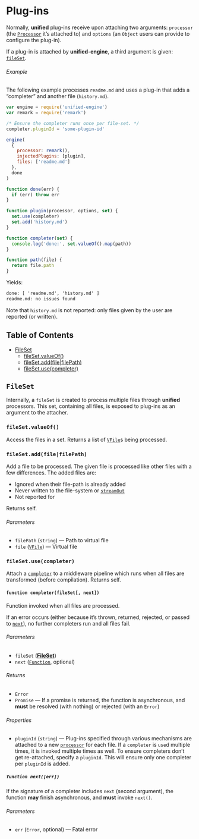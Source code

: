 # Plug-ins

Normally, **unified** plug-ins receive upon attaching two arguments:
`processor` (the [`Processor`][unified-processor] it’s attached to) and
`options` (an `Object` users can provide to configure the plug-in).

If a plug-in is attached by **unified-engine**, a third argument is
given: [`fileSet`][file-set].

###### Example

The following example processes `readme.md` and uses a plug-in that adds a
“completer” and another file (`history.md`).

```js
var engine = require('unified-engine')
var remark = require('remark')

/* Ensure the completer runs once per file-set. */
completer.pluginId = 'some-plugin-id'

engine(
  {
    processor: remark(),
    injectedPlugins: [plugin],
    files: ['readme.md']
  },
  done
)

function done(err) {
  if (err) throw err
}

function plugin(processor, options, set) {
  set.use(completer)
  set.add('history.md')
}

function completer(set) {
  console.log('done:', set.valueOf().map(path))
}

function path(file) {
  return file.path
}
```

Yields:

```txt
done: [ 'readme.md', 'history.md' ]
readme.md: no issues found
```

Note that `history.md` is not reported: only files given by the user
are reported (or written).

## Table of Contents

*   [FileSet](#fileset)
    *   [fileSet.valueOf()](#filesetvalueof)
    *   [fileSet.add(file|filePath)](#filesetaddfilefilepath)
    *   [fileSet.use(completer)](#filesetusecompleter)

## `FileSet`

Internally, a `fileSet` is created to process multiple files through
**unified** processors.  This set, containing all files, is exposed
to plug-ins as an argument to the attacher.

### `fileSet.valueOf()`

Access the files in a set.  Returns a list of [`VFile`][vfile]s being
processed.

### `fileSet.add(file|filePath)`

Add a file to be processed.  The given file is processed like
other files with a few differences.  The added files are:

*   Ignored when their file-path is already added
*   Never written to the file-system or [`streamOut`][stream-out]
*   Not reported for

Returns self.

###### Parameters

*   `filePath` (`string`) — Path to virtual file
*   `file` ([`VFile`][vfile]) — Virtual file

### `fileSet.use(completer)`

Attach a [`completer`][completer] to a middleware pipeline which runs
when all files are transformed (before compilation).  Returns self.

#### `function completer(fileSet[, next])`

Function invoked when all files are processed.

If an error occurs (either because it’s thrown, returned, rejected, or
passed to [`next`][next]), no further completers run and all files fail.

###### Parameters

*   `fileSet` ([**FileSet**][file-set])
*   `next` ([`Function`][next], optional)

###### Returns

*   `Error`
*   `Promise` — If a promise is returned, the function is asynchronous,
    and **must** be resolved (with nothing) or rejected (with an `Error`)

###### Properties

*   `pluginId` (`string`) — Plug-ins specified through various mechanisms are
    attached to a new [`processor`][unified-processor] for each file.  If a
    `completer` is `use`d multiple times, it is invoked multiple times as well.
    To ensure completers don’t get re-attached, specify a `pluginId`.  This
    will ensure only one completer per `pluginId` is added.

##### `function next([err])`

If the signature of a completer includes `next` (second argument),
the function **may** finish asynchronous, and **must** invoke
`next()`.

###### Parameters

*   `err` (`Error`, optional) — Fatal error

<!-- Definitions -->

[vfile]: https://github.com/vfile/vfile

[unified-processor]: https://github.com/unifiedjs/unified#processor

[completer]: #function-completerfileset-next

[next]: #function-nexterr

[file-set]: #fileset

[stream-out]: options.md#optionsstreamout

